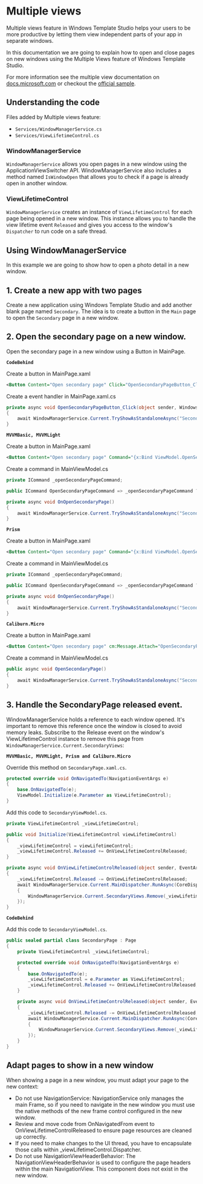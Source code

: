 # Multiple views

Multiple views feature in Windows Template Studio helps your users to be more productive by letting them view independent parts of your app in separate windows.

In this documentation we are going to explain how to open and close pages on new windows using the Multiple Views feature of Windows Template Studio.

For more information see the multiple view documentation on [docs.microsoft.com](https://docs.microsoft.com/windows/uwp/design/layout/show-multiple-views) or checkout the [official sample](https://github.com/Microsoft/Windows-universal-samples/tree/master/Samples/MultipleViews).

## Understanding the code

Files added by Multiple views feature:

- `Services/WindowManagerService.cs`
- `Services/ViewLifetimeControl.cs`

### WindowManagerService

`WindowManagerService` allows you open pages in a new window using the ApplicationViewSwitcher API. WindowManagerService also includes a method named `IsWindowOpen` that allows you to check if a page is already open in another window.

### ViewLifetimeControl

`WindowManagerService` creates an instance of `ViewLifetimeControl` for each page being opened in a new window. This instance allows you to handle the view lifetime event `Released` and gives you access to the window's `Dispatcher` to run code on a safe thread.

## Using WindowManagerService

In this example we are going to show how to open a photo detail in a new window.

## 1. Create a new app with two pages

Create a new application using Windows Template Studio and add another blank page named `Secondary`. The idea is to create a button in the `Main` page to open the `Secondary` page in a new window.

## 2. Open the secondary page on a new window.

Open the secondary page in a new window using a Button in MainPage.

**`CodeBehind`**

Create a button in MainPage.xaml

```xml
<Button Content="Open secondary page" Click="OpenSecondaryPageButton_Click" />
```

Create a event handler in MainPage.xaml.cs

```csharp
private async void OpenSecondaryPageButton_Click(object sender, Windows.UI.Xaml.RoutedEventArgs e)
{
    await WindowManagerService.Current.TryShowAsStandaloneAsync("Secondary_Title.Text".GetLocalized(), typeof(SecondaryPage));
}
```

**`MVVMBasic, MVVMLight`**

Create a button in MainPage.xaml

```xml
<Button Content="Open secondary page" Command="{x:Bind ViewModel.OpenSecondaryPageCommand}" />
```

Create a command in MainViewModel.cs

```csharp
private ICommand _openSecondaryPageCommand;

public ICommand OpenSecondaryPageCommand => _openSecondaryPageCommand ?? (_openSecondaryPageCommand = new RelayCommand(OnOpenSecondaryPage));

private async void OnOpenSecondaryPage()
{
    await WindowManagerService.Current.TryShowAsStandaloneAsync("Secondary_Title.Text".GetLocalized(), typeof(SecondaryPage));
}
```

**`Prism`**

Create a button in MainPage.xaml

```xml
<Button Content="Open secondary page" Command="{x:Bind ViewModel.OpenSecondaryPageCommand}" />
```

Create a command in MainViewModel.cs

```csharp
private ICommand _openSecondaryPageCommand;

public ICommand OpenSecondaryPageCommand => _openSecondaryPageCommand ?? (_openSecondaryPageCommand = new DelegateCommand(OnOpenSecondaryPage));

private async void OnOpenSecondaryPage()
{
    await WindowManagerService.Current.TryShowAsStandaloneAsync("Secondary_Title.Text".GetLocalized(), typeof(SecondaryPage));
}
```

**`Caliburn.Micro`**

Create a button in MainPage.xaml

```xml
<Button Content="Open secondary page" cm:Message.Attach="OpenSecondaryPage" />
```

Create a command in MainViewModel.cs

```csharp
public async void OpenSecondaryPage()
{
    await WindowManagerService.Current.TryShowAsStandaloneAsync("Secondary_Title.Text".GetLocalized(), typeof(SecondaryPage));
}
```

## 3. Handle the SecondaryPage released event.

 WindowManagerService holds a reference to each window opened. It's important to remove this reference once the window is closed to avoid memory leaks. Subscribe to the Release event on the window's ViewLifetimeControl instance to remove this page from `WindowManagerService.Current.SecondaryViews`:

**`MVVMBasic, MVVMLight, Prism and Caliburn.Micro`**

Override this method on `SecondaryPage.xaml.cs`.

```csharp
protected override void OnNavigatedTo(NavigationEventArgs e)
{
    base.OnNavigatedTo(e);
    ViewModel.Initialize(e.Parameter as ViewLifetimeControl);
}
```

Add this code to `SecondaryViewModel.cs`.

```csharp
private ViewLifetimeControl _viewLifetimeControl;

public void Initialize(ViewLifetimeControl viewLifetimeControl)
{
    _viewLifetimeControl = viewLifetimeControl;
    _viewLifetimeControl.Released += OnViewLifetimeControlReleased;
}

private async void OnViewLifetimeControlReleased(object sender, EventArgs e)
{
    _viewLifetimeControl.Released -= OnViewLifetimeControlReleased;
    await WindowManagerService.Current.MainDispatcher.RunAsync(CoreDispatcherPriority.Normal, () =>
    {
        WindowManagerService.Current.SecondaryViews.Remove(_viewLifetimeControl);
    });
}
```

**`CodeBehind`**

Add this code to `SecondaryViewModel.cs`.

```csharp
public sealed partial class SecondaryPage : Page
{
    private ViewLifetimeControl _viewLifetimeControl;

    protected override void OnNavigatedTo(NavigationEventArgs e)
    {
        base.OnNavigatedTo(e);
        _viewLifetimeControl = e.Parameter as ViewLifetimeControl;
        _viewLifetimeControl.Released += OnViewLifetimeControlReleased;
    }

    private async void OnViewLifetimeControlReleased(object sender, EventArgs e)
    {
        _viewLifetimeControl.Released -= OnViewLifetimeControlReleased;
        await WindowManagerService.Current.MainDispatcher.RunAsync(CoreDispatcherPriority.Normal, () =>
        {
            WindowManagerService.Current.SecondaryViews.Remove(_viewLifetimeControl);
        });
    }
}
```

## Adapt pages to show in a new window

When showing a page in a new window, you must adapt your page to the new context:

- Do not use NavigationService: NavigationService only manages the main Frame, so if you need to navigate in the new window you must use the native methods of the new frame control configured in the new window.
- Review and move code from OnNavigatedFrom event to OnViewLifetimeControlReleased to ensure page resources are cleaned up correctly.
- If you need to make changes to the UI thread, you have to encapsulate those calls within _viewLifetimeControl.Dispatcher.
- Do not use NavigationViewHeaderBehavior: The NavigationViewHeaderBehavior is used to configure the page headers within the main NavigationView. This component does not exist in the new window.
